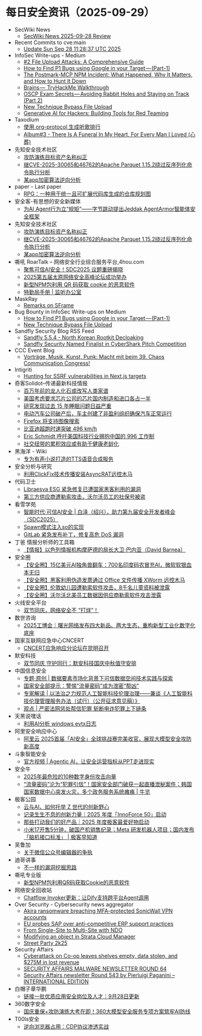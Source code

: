 # 每日安全资讯（2025-09-29）

- SecWiki News
  - [SecWiki News 2025-09-28 Review](http://www.sec-wiki.com/?2025-09-28)
- Recent Commits to cve:main
  - [Update Sun Sep 28 11:28:37 UTC 2025](https://github.com/trickest/cve/commit/c728fef008ac902ddd6d8bf04322fd5813ed76c5)
- InfoSec Write-ups - Medium
  - [#2 File Upload Attacks: A Comprehensive Guide](https://infosecwriteups.com/2-file-upload-attacks-a-comprehensive-guide-3308cd48e815?source=rss----7b722bfd1b8d---4)
  - [How to Find P1 Bugs using Google in your Target — (Part-1)](https://infosecwriteups.com/how-to-find-p1-bugs-using-google-in-your-target-part-1-e37455324dc1?source=rss----7b722bfd1b8d---4)
  - [The Postmark-MCP NPM Incident: What Happened, Why It Matters, and How to Hunt It Down](https://infosecwriteups.com/the-postmark-mcp-npm-incident-what-happened-why-it-matters-and-how-to-hunt-it-down-37431757472f?source=rss----7b722bfd1b8d---4)
  - [Brains —  TryHackMe Walkthrough](https://infosecwriteups.com/brains-tryhackme-walkthrough-8be300aa8d87?source=rss----7b722bfd1b8d---4)
  - [OSCP Exam Secrets — Avoiding Rabbit Holes and Staying on Track (Part 2)](https://infosecwriteups.com/oscp-exam-secrets-avoiding-rabbit-holes-and-staying-on-track-part-2-c5192aee6ae7?source=rss----7b722bfd1b8d---4)
  - [New Technique Bypass File Upload](https://infosecwriteups.com/new-technique-bypass-file-upload-4c18cef9f9ed?source=rss----7b722bfd1b8d---4)
  - [Generative AI for Hackers: Building Tools for Red Teaming](https://infosecwriteups.com/generative-ai-for-hackers-building-tools-for-red-teaming-de38b9b804a3?source=rss----7b722bfd1b8d---4)
- Taxodium
  - [使用 org-protocol 生成听歌排行](https://taxodium.ink/use-org-protocol-to-capture-music-rank.html)
  - [Album#3 - There Is A Funeral In My Heart, For Every Man I Loved (心葬)](https://taxodium.ink/album-3.html)
- 先知安全技术社区
  - [攻防演练目标资产名称纠正](https://xz.aliyun.com/news/19064)
  - [继CVE-2025-30065和46762的Apache Parquet 1.15.2绕过反序列化命令执行分析](https://xz.aliyun.com/news/19063)
  - [某app加密算法逆向分析](https://xz.aliyun.com/news/19061)
- paper - Last paper
  - [RPG：一种用于统一且可扩展代码库生成的仓库规划图](https://paper.seebug.org/3393/)
- 安全客-有思想的安全新媒体
  - [为AI Agent行为立“规矩”——字节跳动提出Jeddak AgentArmor智能体安全框架](https://www.anquanke.com/post/id/312426)
- 先知安全技术社区
  - [攻防演练目标资产名称纠正](https://xz.aliyun.com/news/19064)
  - [继CVE-2025-30065和46762的Apache Parquet 1.15.2绕过反序列化命令执行分析](https://xz.aliyun.com/news/19063)
  - [某app加密算法逆向分析](https://xz.aliyun.com/news/19061)
- 嘶吼 RoarTalk – 网络安全行业综合服务平台,4hou.com
  - [聚焦可信AI安全！SDC2025 议题重磅揭晓](https://www.4hou.com/posts/gy39)
  - [2025第五届太原网络安全高峰论坛成功举办](https://www.4hou.com/posts/8gJl)
  - [新型NPM包利用 QR 码获取 cookie 的恶意软件](https://www.4hou.com/posts/VWE5)
  - [特勤局手册 | 监听办公室](https://www.4hou.com/posts/42B2)
- MaskRay
  - [Remarks on SFrame](https://maskray.me/blog/2025-09-28-remarks-on-sframe)
- Bug Bounty in InfoSec Write-ups on Medium
  - [How to Find P1 Bugs using Google in your Target — (Part-1)](https://infosecwriteups.com/how-to-find-p1-bugs-using-google-in-your-target-part-1-e37455324dc1?source=rss----7b722bfd1b8d--bug_bounty)
  - [New Technique Bypass File Upload](https://infosecwriteups.com/new-technique-bypass-file-upload-4c18cef9f9ed?source=rss----7b722bfd1b8d--bug_bounty)
- Sandfly Security Blog RSS Feed
  - [Sandfly 5.5.4 - North Korean Rootkit Decloaking](https://sandflysecurity.com/blog/sandfly-5-5-4-north-korean-rootkit-decloaking)
  - [Sandfly Security Named Finalist in CyberShark Pitch Competition](https://sandflysecurity.com/blog/sandfly-security-named-finalist-in-cybershark-pitch-competition)
- CCC Event Blog
  - [Vorträge, Musik, Kunst, Punk: Macht mit beim 39. Chaos Communication Congress!](https://events.ccc.de/2025/09/28/39c3-call-for-participation/)
- Intigriti
  - [Hunting for SSRF vulnerabilities in Next.js targets](https://www.intigriti.com/researchers/blog/hacking-tools/ssrf-vulnerabilities-in-nextjs-targets)
- 奇客Solidot–传递最新科技情报
  - [百万年前的龙人化石或改写人类家谱](https://www.solidot.org/story?sid=82443)
  - [美国考虑要求芯片公司的芯片国内制造和进口各占一半](https://www.solidot.org/story?sid=82442)
  - [研究发现过去 15 年睡眠问题日益严重](https://www.solidot.org/story?sid=82441)
  - [电动汽车公司破产后，车主创建了非盈利组织确保汽车正常运行](https://www.solidot.org/story?sid=82440)
  - [Firefox 将支持图像搜索](https://www.solidot.org/story?sid=82439)
  - [比亚迪超跑时速突破 496 km/h](https://www.solidot.org/story?sid=82438)
  - [Eric Schmidt 呼吁美国科技行业拥抱中国的 996 工作制](https://www.solidot.org/story?sid=82436)
  - [社交纽带的累积效应或有助于健康老龄化](https://www.solidot.org/story?sid=82435)
- 黑海洋 - Wiki
  - [专为有声小说打造的TTS语音合成服务](https://blog.upx8.com/4860)
- 安全分析与研究
  - [利用ClickFix技术传播安装AsyncRAT远控木马](https://mp.weixin.qq.com/s?__biz=MzA4ODEyODA3MQ==&mid=2247493483&idx=1&sn=4b3d6d9676e2d878bef6c6fe97dee93f)
- 代码卫士
  - [Libraesva ESG 紧急修复已遭国家黑客利用的漏洞](https://mp.weixin.qq.com/s?__biz=MzI2NTg4OTc5Nw==&mid=2247524087&idx=1&sn=83bb93f4f75fdef8ddfbad2959a7e7d1)
  - [第三方供应商遭勒索攻击，沃尔沃员工的社保号被盗](https://mp.weixin.qq.com/s?__biz=MzI2NTg4OTc5Nw==&mid=2247524087&idx=2&sn=abbaf8bfe65ce3cd72b4bd00e5645a4b)
- 看雪学苑
  - [智能时代·可信AI安全 | 白泽（绍兴），助力第九届安全开发者峰会（SDC2025）](https://mp.weixin.qq.com/s?__biz=MjM5NTc2MDYxMw==&mid=2458601375&idx=1&sn=11eeb884dc8bda3a0fcd2f2018bf5d36)
  - [Spawn模式注入so的实现](https://mp.weixin.qq.com/s?__biz=MjM5NTc2MDYxMw==&mid=2458601375&idx=2&sn=0e94202bc6ec0ecdbf8850357d4d4d74)
  - [GitLab 紧急发布补丁，修复高危 DoS 漏洞](https://mp.weixin.qq.com/s?__biz=MjM5NTc2MDYxMw==&mid=2458601375&idx=3&sn=b0f30af711d750a6a1461954a03888ca)
- 丁爸 情报分析师的工具箱
  - [【情报】以色列情报机构摩萨德的局长大卫·巴内亚（David Barnea）](https://mp.weixin.qq.com/s?__biz=MzI2MTE0NTE3Mw==&mid=2651152177&idx=1&sn=2ef06d5dde4746ea5d4b8b7629d43896)
- 安全圈
  - [【安全圈】15亿美元AI独角兽翻车：700名印度码农冒充AI，微软软银血本无归](https://mp.weixin.qq.com/s?__biz=MzIzMzE4NDU1OQ==&mid=2652071937&idx=1&sn=db5431861f4d47ec96a9fb7778a9c0bf)
  - [【安全圈】黑客利用伪造发票通过 Office 文件传播 XWorm 远控木马](https://mp.weixin.qq.com/s?__biz=MzIzMzE4NDU1OQ==&mid=2652071937&idx=2&sn=829acf8ed62eae70fefe96190c795093)
  - [【安全圈】伦敦幼儿园遭勒索软件攻击，8千名儿童资料被泄露](https://mp.weixin.qq.com/s?__biz=MzIzMzE4NDU1OQ==&mid=2652071937&idx=3&sn=e64c3fb4bc4dc4eec18860dfb06a87c7)
  - [【安全圈】沃尔沃北美员工数据因供应商勒索软件攻击泄露](https://mp.weixin.qq.com/s?__biz=MzIzMzE4NDU1OQ==&mid=2652071937&idx=4&sn=6c7427829fba880dc2113bc910b26c93)
- 火线安全平台
  - [双节同庆，网络安全不 “打烊”！](https://mp.weixin.qq.com/s?__biz=MzU4MjEwNzMzMg==&mid=2247494828&idx=1&sn=baedbd0a14c845fc087fedd9ff9b912c)
- 数世咨询
  - [2025工博会｜曙光网络发布四大新品、两大生态，重构新型工业化数字化底座](https://mp.weixin.qq.com/s?__biz=MzkxNzA3MTgyNg==&mid=2247540388&idx=1&sn=c0814ce7b12f5d5dbfb992d96f95e487)
- 国家互联网应急中心CNCERT
  - [CNCERT应急响应分论坛在昆明召开](https://mp.weixin.qq.com/s?__biz=MzIwNDk0MDgxMw==&mid=2247500674&idx=1&sn=b5a5ac8fca0fa3f0e59aee3abab89905)
- 默安科技
  - [双节同庆 守护同行：默安科技国庆中秋值守安排](https://mp.weixin.qq.com/s?__biz=MzIzODQxMjM2NQ==&mid=2247501371&idx=1&sn=f129943a4f1a053aaba053db789192dd)
- 中国信息安全
  - [专题·原创 | 数据要素市场化背景下可信数据空间技术实践与探索](https://mp.weixin.qq.com/s?__biz=MzA5MzE5MDAzOA==&mid=2664250184&idx=1&sn=8c5248747dc2a618202688adffd96921)
  - [国家安全部提示：警惕“流量密码”成为泄密“帮凶”](https://mp.weixin.qq.com/s?__biz=MzA5MzE5MDAzOA==&mid=2664250184&idx=2&sn=8764a3c8e85d18e96857be10f221299d)
  - [专家解读 | 以法治之力规范人工智能科技伦理治理——兼谈《人工智能科技伦理管理服务办法（试行）（公开征求意见稿）》](https://mp.weixin.qq.com/s?__biz=MzA5MzE5MDAzOA==&mid=2664250184&idx=3&sn=3cdf2b653e3dbc51bafebb808c6ee511)
  - [观点 | 严密法网惩处帮信犯罪 斩断电诈犯罪上下链条](https://mp.weixin.qq.com/s?__biz=MzA5MzE5MDAzOA==&mid=2664250184&idx=4&sn=3404f2174e8142cab24aca850ecd28e1)
- 天黑说嘿话
  - [利用AI分析 windows evtx日志](https://mp.weixin.qq.com/s?__biz=MzI5NTQ5MTAzMA==&mid=2247484663&idx=1&sn=e4c723d84a615ff6ae62c68b1c190b95)
- 阿里安全响应中心
  - [阿里云 2025首届「AI安全」全球挑战赛完美收官，展现大模型安全攻防新高度](https://mp.weixin.qq.com/s?__biz=MzIxMjEwNTc4NA==&mid=2652998159&idx=1&sn=e8f0f656c697d748e327bd8872fb80ea)
- 斗象智能安全
  - [官方视频 | Agentic AI，让安全运营指标从PPT走进现实](https://mp.weixin.qq.com/s?__biz=MzIwMjcyNzA5Mw==&mid=2247495102&idx=1&sn=99c9e7c78a03a486f51d798ac0b27451)
- 安全牛
  - [2025年最危险的10种数字身份攻击向量](https://mp.weixin.qq.com/s?__biz=MjM5Njc3NjM4MA==&mid=2651138839&idx=1&sn=b579a47e29ebf75e406789d7bcb05e0a)
  - [“流量密码”沦为“犯罪引信”！国家安全部门破获一起直播泄秘案件；韩国国家数据中心突发火灾，多个政务服务系统瘫痪 | 牛览](https://mp.weixin.qq.com/s?__biz=MjM5Njc3NjM4MA==&mid=2651138839&idx=2&sn=418b155eb1a256de77b8acbe9208c3d4)
- 极客公园
  - [云与AI，如何托举 Z 世代的创新野心](https://mp.weixin.qq.com/s?__biz=MTMwNDMwODQ0MQ==&mid=2653087546&idx=1&sn=dbfdd71e404d5af96a86bf95674aefc5)
  - [记录生生不息的创新力量｜2025 年度「InnoForce 50」启动](https://mp.weixin.qq.com/s?__biz=MTMwNDMwODQ0MQ==&mid=2653087504&idx=1&sn=34faf891cc5589c4ce4e7806a7d160b1)
  - [那些打动我们的好产品｜2025 年度极客最爱好物启动](https://mp.weixin.qq.com/s?__biz=MTMwNDMwODQ0MQ==&mid=2653087504&idx=2&sn=dc22f3f6d1228e95baca2dcdc3767417)
  - [小米17开售5分钟，破国产机销售纪录；Meta 研发机器人项目；国内发布「脑机接口标准」 | 极客早知道](https://mp.weixin.qq.com/s?__biz=MTMwNDMwODQ0MQ==&mid=2653087499&idx=1&sn=43122594928b637c5f1b8f929373eb7a)
- 吴鲁加
  - [关于微信公众号编辑器的争执](https://mp.weixin.qq.com/s?__biz=Mzg5NDY4ODM1MA==&mid=2247485744&idx=1&sn=4c0c441ecd575bd4450e19e0059171d8)
- 迪哥讲事
  - [不一样的漏洞挖掘思路](https://mp.weixin.qq.com/s?__biz=MzIzMTIzNTM0MA==&mid=2247498324&idx=1&sn=32b9de49b9e9ba29c2937d1cffa3804b)
- 嘶吼专业版
  - [新型NPM包利用QR码获取Cookie的恶意软件](https://mp.weixin.qq.com/s?__biz=MzI0MDY1MDU4MQ==&mid=2247584761&idx=1&sn=46965f25e6cf361b5e7ccdb6fe058343)
- 网络安全回收站
  - [Chatflow Invoker更新：让Dify支持跨平台Agent调用](https://mp.weixin.qq.com/s?__biz=Mzg2MTc1NDAxMA==&mid=2247484607&idx=1&sn=e449060e0f9c93f613a8554973eb87fb)
- Over Security - Cybersecurity news aggregator
  - [Akira ransomware breaching MFA-protected SonicWall VPN accounts](https://www.bleepingcomputer.com/news/security/akira-ransomware-breaching-mfa-protected-sonicwall-vpn-accounts/)
  - [EU probes SAP over anti-competitive ERP support practices](https://www.bleepingcomputer.com/news/legal/eu-probes-sap-over-anti-competitive-erp-support-practices/)
  - [From Single-Site to Multi-Site with NDO](https://www.adainese.it/blog/2025/09/24/from-single-site-to-multi-site-with-ndo/)
  - [Modifying an object in Strata Cloud Manager](https://www.adainese.it/blog/2025/09/28/modifying-an-object-in-strata-cloud-manager/)
  - [Street Party 2k25](https://muhack.org/events/street-party-2k25/)
- Security Affairs
  - [Cyberattack on Co-op leaves shelves empty, data stolen, and $275M in lost revenue](https://securityaffairs.com/182713/security/cyberattack-on-co-op-leaves-shelves-empty-data-stolen-and-275m-in-lost-revenue.html)
  - [SECURITY AFFAIRS MALWARE NEWSLETTER ROUND 64](https://securityaffairs.com/182706/malware/security-affairs-malware-newsletter-round-64.html)
  - [Security Affairs newsletter Round 543 by Pierluigi Paganini – INTERNATIONAL EDITION](https://securityaffairs.com/182698/breaking-news/security-affairs-newsletter-round-543-by-pierluigi-paganini-international-edition.html)
- 白帽子章华鹏
  - [链接一批优质应用安全岗位及人才｜9月28日更新](https://mp.weixin.qq.com/s?__biz=MzIyOTAxOTYwMw==&mid=2650237799&idx=1&sn=14faed728621fb25a067df88ce16fdbc)
- 360数字安全
  - [国庆重保+攻防演练大考在即！360大模型安全服务专项方案筑牢AI防线](https://mp.weixin.qq.com/s?__biz=MzA4MTg0MDQ4Nw==&mid=2247582297&idx=1&sn=992288c871a8de270764a86fa52f41f3)
- T00ls安全
  - [逆向浏览器占用：CDP协议渗透实战](https://mp.weixin.qq.com/s?__biz=Mzg3NzYzODU5NQ==&mid=2247485437&idx=1&sn=c711617493df0e26d21ce43b0ba96dd0)
